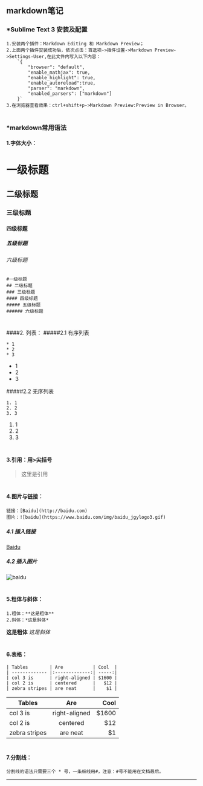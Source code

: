 ## markdown笔记
### *Sublime Text 3 安装及配置
    1.安装两个插件：Markdown Editing 和 Markdown Preview；
    2.上面两个插件安装成功后，依次点击：首选项->插件设置->Markdown Preview->Settings-User,在此文件内写入以下内容：
        `{
            "browser": "default",
            "enable_mathjax": true,
            "enable_highlight": true,
            "enable_autoreload":true,
            "parser": "markdown",
            "enabled_parsers": ["markdown"]
        }`
    3.在浏览器查看效果：ctrl+shift+p->Markdown Preview:Preview in Browser。
#
### *markdown常用语法

#### 1.字体大小：
# 一级标题                  
## 二级标题
### 三级标题
#### 四级标题
##### 五级标题
###### 六级标题  

    #一级标题
    ## 二级标题
    ### 三级标题
    #### 四级标题
    ##### 五级标题
    ###### 六级标题  

#
####2. 列表：
#####2.1 有序列表

    * 1
    * 2
    * 3

* 1                 
* 2
* 3

#####2.2 无序列表

    1. 1
    2. 2
    3. 3
1. 1
2. 2
3. 3

#
#### 3.引用：用>尖括号
> 这里是引用

#
#### 4.图片与链接：

    链接：[Baidu](http://baidu.com)
    图片：![baidu](https://www.baidu.com/img/baidu_jgylogo3.gif)
##### 4.1 插入链接
[Baidu](http://baidu.com)
##### 4.2 插入图片
![baidu](https://www.baidu.com/img/baidu_jgylogo3.gif)

#
#### 5.粗体与斜体：

    1.粗体：**这是粗体**
    2.斜体：*这是斜体*
**这是粗体**
*这是斜体*

#
#### 6.表格：
    
    | Tables        | Are           | Cool  |
    | ------------- |:-------------:| -----:|
    | col 3 is      | right-aligned | $1600 |
    | col 2 is      | centered      |   $12 |
    | zebra stripes | are neat      |    $1 |

| Tables        | Are           | Cool  |
| ------------- |:-------------:| -----:|
| col 3 is      | right-aligned | $1600 |
| col 2 is      | centered      |   $12 |
| zebra stripes | are neat      |    $1 |

#
#### 7.分割线：
    分割线的语法只需要三个 * 号，一条细线用#，注意：#号不能用在文档最后。
***
